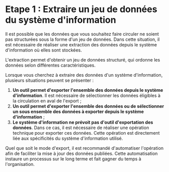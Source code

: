 # Etape 1 : Extraire un jeu de données du système d'information

Il est possible que les données que vous souhaitez faire circuler ne soient pas structurées sous la forme d'un jeu de données. Dans cette situation, il est nécessaire de réaliser une extraction des données depuis le système d'information où elles sont stockées.

L'extraction permet d'obtenir un jeu de données structuré, qui ordonne les données selon différentes caractéristiques.

Lorsque vous cherchez à extraire des données d'un système d'information, plusieurs situations peuvent se présenter :&#x20;

1. **Un outil permet d'exporter l'ensemble des données depuis le système d'information**. Il est nécessaire de sélectionner les données éligibles à la circulation en aval de l'export ;
2. **Un outil permet d'exporter l'ensemble des données ou de sélectionner un sous ensemble des données à exporter depuis le système d'information** ;
3. **Le système d'information ne prévoit pas d'outil d'exportation des données**. Dans ce cas, il est nécessaire de réaliser une opération technique pour exporter ces données. Cette opération est directement liée aux spécificités du système d'information utilisé.

Quel que soit le mode d'export, il est recommandé d'automatiser l'opération afin de faciliter la mise à jour des données publiées. Cette automatisation instaure un processus sur le long terme et fait gagner du temps à l'organisation.&#x20;
